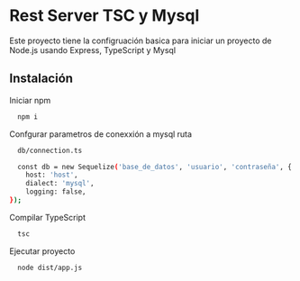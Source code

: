 
# Rest Server TSC y Mysql
Este proyecto tiene la configruación basica para iniciar un proyecto de Node.js usando Express, TypeScript y Mysql

## Instalación

Iniciar npm

```bash
  npm i
```

Confgurar parametros de conexxión a mysql ruta

```bash
  db/connection.ts

  const db = new Sequelize('base_de_datos', 'usuario', 'contraseña', {
    host: 'host',
    dialect: 'mysql',
    logging: false,
});
```

Compilar TypeScript

```bash
  tsc
```
    
Ejecutar proyecto

```bash
  node dist/app.js
```
    
    